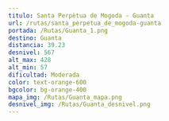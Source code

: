 ```yaml
---
titulo: Santa Perpètua de Mogoda - Guanta
url: /rutas/santa_perpetua_de_mogoda-guanta
portada: /Rutas/Guanta_1.png
destino: Guanta
distancia: 39.23
desnivel: 567
alt_max: 428
alt_min: 57
dificultad: Moderada
color: text-orange-600
bgcolor: bg-orange-400
mapa_img: /Rutas/Guanta_mapa.png
desnivel_img: /Rutas/Guanta_desnivel.png
---
```


